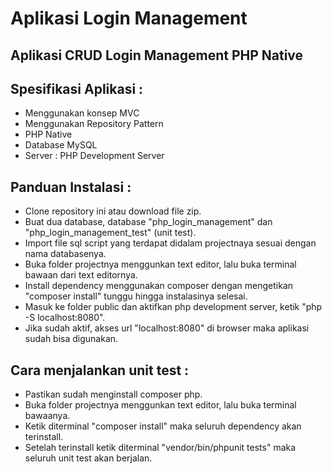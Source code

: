 # Aplikasi Login Management

## Aplikasi CRUD Login Management PHP Native

## Spesifikasi Aplikasi :

- Menggunakan konsep MVC
- Menggunakan Repository Pattern
- PHP Native
- Database MySQL
- Server : PHP Development Server

## Panduan Instalasi :

- Clone repository ini atau download file zip.
- Buat dua database, database "php_login_management" dan "php_login_management_test" (unit test).
- Import file sql script yang terdapat didalam projectnaya sesuai dengan nama databasenya.
- Buka folder projectnya menggunkan text editor, lalu buka terminal bawaan dari text editornya.
- Install dependency menggunakan composer dengan mengetikan "composer install" tunggu hingga instalasinya selesai.
- Masuk ke folder public dan aktifkan php development server, ketik "php -S localhost:8080".
- Jika sudah aktif, akses url "localhost:8080" di browser maka aplikasi sudah bisa digunakan.

## Cara menjalankan unit test :

- Pastikan sudah menginstall composer php.
- Buka folder projectnya menggunkan text editor, lalu buka terminal bawaanya.
- Ketik diterminal "composer install" maka seluruh dependency akan terinstall.
- Setelah terinstall ketik diterminal "vendor/bin/phpunit tests" maka seluruh unit test akan berjalan.
